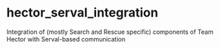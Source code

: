 # hector_serval_integration
Integration of (mostly Search and Rescue specific) components of Team Hector with Serval-based communication
